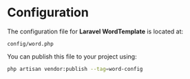 # Configuration

The configuration file for **Laravel WordTemplate** is located at:

```
config/word.php
```

You can publish this file to your project using:

```bash
php artisan vendor:publish --tag=word-config
```